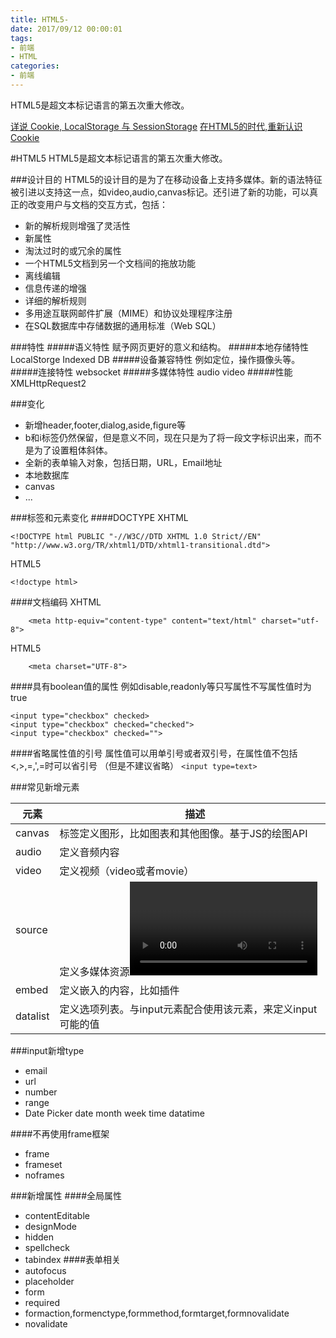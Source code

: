 ```yaml
---
title: HTML5-
date: 2017/09/12 00:00:01
tags: 
- 前端
- HTML
categories: 
- 前端
---
```

HTML5是超文本标记语言的第五次重大修改。
<!--more-->

[详说 Cookie, LocalStorage 与 SessionStorage](http://jerryzou.com/posts/cookie-and-web-storage/)
[在HTML5的时代,重新认识Cookie](https://juejin.im/post/59708bbe518825103c098332)


#HTML5
HTML5是超文本标记语言的第五次重大修改。

###设计目的
HTML5的设计目的是为了在移动设备上支持多媒体。新的语法特征被引进以支持这一点，如video,audio,canvas标记。还引进了新的功能，可以真正的改变用户与文档的交互方式，包括：
- 新的解析规则增强了灵活性
-  新属性
- 淘汰过时的或冗余的属性
- 一个HTML5文档到另一个文档间的拖放功能
- 离线编辑
- 信息传递的增强
- 详细的解析规则
- 多用途互联网邮件扩展（MIME）和协议处理程序注册
- 在SQL数据库中存储数据的通用标准（Web SQL）

###特性
#####语义特性
赋予网页更好的意义和结构。
#####本地存储特性
LocalStorge Indexed DB
#####设备兼容特性
例如定位，操作摄像头等。
#####连接特性
websocket
#####多媒体特性
audio video 
#####性能
XMLHttpRequest2

###变化
- 新增header,footer,dialog,aside,figure等
- b和i标签仍然保留，但是意义不同，现在只是为了将一段文字标识出来，而不是为了设置粗体斜体。
- 全新的表单输入对象，包括日期，URL，Email地址
- 本地数据库
- canvas
- ...

###标签和元素变化
####DOCTYPE
XHTML
```
<!DOCTYPE html PUBLIC "-//W3C//DTD XHTML 1.0 Strict//EN" "http://www.w3.org/TR/xhtml1/DTD/xhtml1-transitional.dtd">
```
HTML5
```
<!doctype html>
```
####文档编码
XHTML
```
    <meta http-equiv="content-type" content="text/html" charset="utf-8">
```
HTML5
```
    <meta charset="UTF-8">
```
####具有boolean值的属性
例如disable,readonly等只写属性不写属性值时为true
```
<input type="checkbox" checked>
<input type="checkbox" checked="checked">
<input type="checkbox" checked="">
```
####省略属性值的引号
属性值可以用单引号或者双引号，在属性值不包括<,>,=,',=时可以省引号
（但是不建议省略）
`<input type=text>`

###常见新增元素

元素 |　描述
-- | --
canvas | 标签定义图形，比如图表和其他图像。基于JS的绘图API
audio | 定义音频内容
video | 定义视频（video或者movie）
source | 定义多媒体资源<video>和<audio>
embed | 定义嵌入的内容，比如插件
datalist | 定义选项列表。与input元素配合使用该元素，来定义input可能的值

###input新增type
- email
- url
- number
- range
- Date Picker
date
month
week
time
datatime

####不再使用frame框架
- frame
- frameset
- noframes

###新增属性
####全局属性
- contentEditable
- designMode
- hidden
- spellcheck
- tabindex
####表单相关
- autofocus
- placeholder
- form
- required
- formaction,formenctype,formmethod,formtarget,formnovalidate
- novalidate
